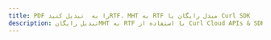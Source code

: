 ---title: PDF را به  تبدیل کنیدRTF، MHT به RTF مبدل رایگان یا Curl SDKdescription: تبدیل رایگانMHT به RTF با استفاده از Curl Cloud APIs & SDK همچنین اسناد PDF را در Cloud ایجاد، ویرایش و رندر کنید.---